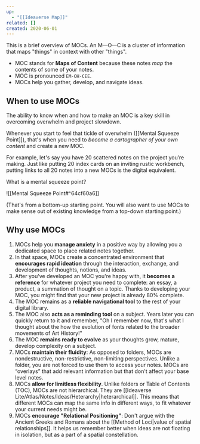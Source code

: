 ```yaml
---
up:
  - "[[Ideaverse Map]]"
related: []
created: 2020-06-01
---
```


This is a brief overview of MOCs. An M—O—C is a cluster of information that maps "things" in context with other "things".

- MOC stands for **Maps of Content** because these notes *map* the contents of some of your notes.
- MOC is pronounced `EM-OH-CEE`.
- MOCs help you gather, develop, and navigate ideas.

## When to use MOCs
The ability to know when and how to make an MOC is a key skill in overcoming overwhelm and project slowdown.

Whenever you start to feel that tickle of overwhelm ([[Mental Squeeze Point]]), that's when you need to *become a cartographer of your own content* and create a new MOC. 

For example, let's say you have 20 scattered notes on the project you’re making. Just like putting 20 index cards on an inviting rustic workbench, putting links to all 20 notes into a new MOCs is the digital equivalent.

What is a mental squeeze point? 

![[Mental Squeeze Point#^64cf60a6]]

(That's from a bottom-up starting point. You will also want to use MOCs to make sense out of existing knowledge from a top-down starting point.)

## Why use MOCs
1. MOCs help you **manage anxiety** in a positive way by allowing you a dedicated space to place related notes together.
2. In that space, MOCs create a concentrated environment that **encourages rapid ideation** through the interaction, exchange, and development of thoughts, notions, and ideas.
3. After you've developed an MOC you're happy with, it **becomes a reference** for whatever project you need to complete: an essay, a product, a summation of thought on a topic. Thanks to developing your MOC, you might find that your new project is already 80% complete.
4. The MOC remains as a **reliable navigational tool** to the rest of your digital library.
5. The MOC also **acts as a reminding tool** on a subject. Years later you can quickly return to it and remember, "Oh I remember now, that's what I thought about the how the evolution of fonts related to the broader movements of Art History!"
6. The MOC **remains ready to evolve** as your thoughts grow, mature, develop complexity on a subject. 
7. MOCs **maintain their fluidity**: As opposed to folders, MOCs are nondestructive, non-restrictive, non-limiting perspectives. Unlike a folder, you are not forced to use them to access your notes. MOCs are “overlays” that add relevant information but that don't affect your base level notes. 
8. MOCs **allow for limitless flexibility**. Unlike folders or Table of Contents (TOC), MOCs are not hierarchical. They are [[Ideaverse Lite/Atlas/Notes/Ideas/Heterarchy|heterarchical]]. This means that different MOCs can map the same info in different ways, to fit whatever your current needs might be.
9. MOCs **encourage "Relational Positioning"**: Don't argue with the Ancient Greeks and Romans about the [[Method of Loci|value of spatial relationships]]. It helps us remember better when ideas are not floating in isolation, but as a part of a spatial constellation.